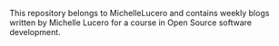 This repository belongs to MichelleLucero and contains weekly blogs written by Michelle Lucero for a course in Open Source software development.
